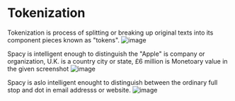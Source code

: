 # Tokenization

Tokenization is process of splitting or breaking up original texts into its component pieces known as "tokens". 
![image](https://github.com/nmanuvenugopal/NLP-Basics/assets/99719105/31c178c8-c638-43bb-bf7c-20816fe77a25)

Spacy is intelligent enough to distinguish the "Apple" is company or organization, U.K. is a country city or state, £6 million is Monetoary value in the given screenshot
![image](https://github.com/nmanuvenugopal/NLP-Basics/assets/99719105/36901f3b-db6b-4ff7-9506-e712ff50da6f)

Spacy is aslo intelligent enought to distinguish between the ordinary full stop and dot in email addresss or website.
![image](https://github.com/nmanuvenugopal/NLP-Basics/assets/99719105/6917bed9-726b-4ebc-8cc3-2a58f3cbc334)



